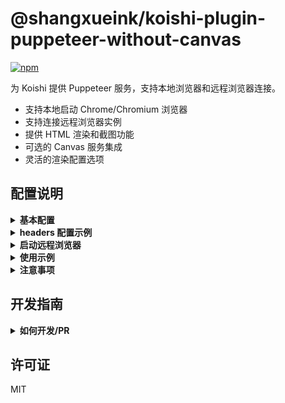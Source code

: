 # @shangxueink/koishi-plugin-puppeteer-without-canvas

[![npm](https://img.shields.io/npm/v/@shangxueink/koishi-plugin-puppeteer-without-canvas?style=flat-square)](https://www.npmjs.com/package/@shangxueink/koishi-plugin-puppeteer-without-canvas)

为 Koishi 提供 Puppeteer 服务，支持本地浏览器和远程浏览器连接。

- 支持本地启动 Chrome/Chromium 浏览器
- 支持连接远程浏览器实例
- 提供 HTML 渲染和截图功能
- 可选的 Canvas 服务集成
- 灵活的渲染配置选项

## 配置说明

<details>
<summary><strong>基本配置</strong></summary>

插件提供了两种工作模式：本地模式和远程模式。

### 本地模式（默认）

在本地模式下，插件会自动启动 Chrome/Chromium 浏览器：

```js
{
  // 本地模式配置
  remote: false,
  executablePath: 'C:\\Program Files\\Google\\Chrome\\Application\\chrome.exe', // 可选，自动查找
  headless: true, // 无头模式，不显示浏览器界面
  args: ['--no-sandbox', '--disable-gpu'], // 浏览器启动参数
  
  // 功能设置
  enableCanvas: true, // 是否启用 Canvas 服务
  
  // 渲染设置
  render: {
    type: 'png', // 图片类型：'png', 'jpeg', 'webp'
    quality: 80 // 图片质量 (仅适用于 jpeg 和 webp)
  },
  
  // 浏览器视图设置
  defaultViewport: {
    width: 1280,
    height: 768,
    deviceScaleFactor: 2
  }
}
```

### 远程模式

在远程模式下，插件会连接到已经运行的浏览器实例：

```js
{
  // 远程模式配置
  remote: true,
  endpoint: 'ws://localhost:14550/devtools/browser/e5e3466e-b8c6-430f-84f5-a6bca90f516c', // WebSocket URL
  // 或者使用 HTTP URL
  // endpoint: 'http://localhost:14550',
  
  // 其他配置与本地模式相同
  enableCanvas: true,
  render: { type: 'png' },
  defaultViewport: { width: 1280, height: 768, deviceScaleFactor: 2 }
}
```
</details>

<details>
<summary><strong>headers 配置示例</strong></summary>

在远程模式下，可以使用 `headers` 配置项设置连接请求的 HTTP 头信息：

### 基本身份验证

```js
{
  remote: true,
  endpoint: 'ws://localhost:14550/devtools/browser/e5e3466e-b8c6-430f-84f5-a6bca90f516c',
  headers: {
    "Authorization": "Basic dXNlcm5hbWU6cGFzc3dvcmQ=" // username:password 的 Base64 编码
  }
}
```

### API 密钥认证

```js
{
  remote: true,
  endpoint: 'http://localhost:14550',
  headers: {
    "X-API-Key": "your-api-key-here"
  }
}
```

### 自定义用户代理

```js
{
  remote: true,
  endpoint: 'ws://localhost:14550/devtools/browser/e5e3466e-b8c6-430f-84f5-a6bca90f516c',
  headers: {
    "User-Agent": "Koishi-Puppeteer/1.0"
  }
}
```

### 多个头信息

```js
{
  remote: true,
  endpoint: 'ws://localhost:14550/devtools/browser/e5e3466e-b8c6-430f-84f5-a6bca90f516c',
  headers: {
    "Authorization": "Bearer token123",
    "X-Custom-Header": "custom-value",
    "Accept-Language": "zh-CN,zh;q=0.9"
  }
}
```

### 代理配置示例

以下是一个通过 HTTP 代理连接远程浏览器的 `headers` 配置示例。请注意，`headers` 字段本身并不直接配置代理，而是用于在连接时发送自定义的 HTTP 头。代理的配置通常是在启动远程浏览器时通过命令行参数完成的。

```js
{
  remote: true,
  endpoint: 'http://localhost:14550', // HTTP URL
  headers: {
    // 这里的 headers 是针对 Koishi 插件连接远程浏览器时的 HTTP 头，
    // 而不是直接配置代理。
    // 如果远程浏览器本身需要通过代理访问网络，则需要在启动远程浏览器时配置。
    "X-Proxy-Info": "Using External Proxy" 
  }
}
```
</details>

<details>
<summary><strong>启动远程浏览器</strong></summary>

如果您需要启动一个支持远程调试的 Chrome/Chromium 浏览器实例，可以使用以下命令行参数：

```bash
# 启动 Chrome/Chromium 并开启远程调试端口
chrome.exe --remote-debugging-port=14550 --no-sandbox --disable-gpu

# 设置 HTTP 代理
chrome.exe --remote-debugging-port=14550 --proxy-server="http://proxy.example.com:8080"

# 设置 SOCKS5 代理
chrome.exe --remote-debugging-port=14550 --proxy-server="socks5://proxy.example.com:1080"

# 对特定域名使用代理
chrome.exe --remote-debugging-port=14550 --proxy-server="proxy.example.com:8080;direct://*.example.org"
```

#### 注意事项

- 代理设置仅影响浏览器的网络请求，不影响 WebSocket 调试连接。
- 如果代理需要认证，可以使用 `--proxy-auth=username:password` 参数。
- 在生产环境中，建议使用环境变量或配置文件管理代理信息，避免在命令行中暴露敏感信息。
</details>

<details>
<summary><strong>使用示例</strong></summary>

### 渲染 HTML

```js
// 在插件或服务中使用
ctx.puppeteer.render('<div style="color: red">Hello World</div>')
  .then(image => {
    // 处理生成的图片
    console.log(image) // 返回 h.image 对象的字符串表示
  })
```
</details>

<details>
<summary><strong>注意事项</strong></summary>

1. 在 Docker 或 root 用户下运行时，建议添加 `--no-sandbox` 参数。
2. 远程模式需要确保远程浏览器已启动并开启了调试模式。
3. 如果自动查找 Chrome 失败，请手动指定 `executablePath`。
4. 在远程模式下，`headers` 只影响 Koishi 插件连接远程浏览器时的请求头，不影响浏览器本身的行为。
</details>

## 开发指南

<details>
<summary><strong>如何开发/PR</strong></summary>

### 克隆仓库

```bash
yarn clone shangxueink/koishi-plugin-puppeteer-without-canvas
```
这会自动调用 `git clone` 到 `./external/puppeteer-without-canvas` 下

### 修改 Koishi 根工作区的 tsconfig.json

在 `./tsconfig.json` 中添加以下内容：

```json
"koishi-plugin-*": [
  "external/*/src",
  "external/*/packages/core/src",
  "packages/*/src",
  "plugins/*/src"
],
// 添加下面三行
"@shangxueink/koishi-plugin-puppeteer-without-canvas": [
  "external/puppeteer-without-canvas/src",              
],                                                      
```

### 以开发模式启动 🚧

```bash
yarn dev
```

### 编译构建

```bash
yarn build puppeteer-without-canvas
```
</details>

## 许可证

MIT
